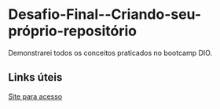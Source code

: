 # Desafio-Final--Criando-seu-próprio-repositório
Demonstrarei todos os conceitos praticados no bootcamp DIO.

## Links úteis
[Site para acesso](https://www.dio.me/)
